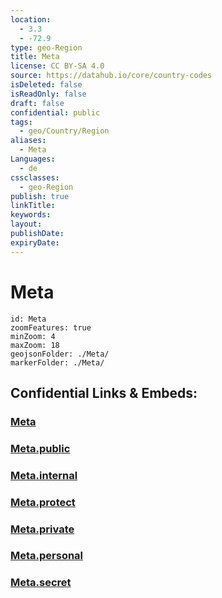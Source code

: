 ```yaml
---
location:
  - 3.3
  - -72.9
type: geo-Region
title: Meta
license: CC BY-SA 4.0
source: https://datahub.io/core/country-codes
isDeleted: false
isReadOnly: false
draft: false
confidential: public
tags:
  - geo/Country/Region
aliases:
  - Meta
Languages:
  - de
cssclasses:
  - geo-Region
publish: true
linkTitle:
keywords:
layout:
publishDate:
expiryDate:
---
```


# Meta

```leaflet
id: Meta
zoomFeatures: true 
minZoom: 4 
maxZoom: 18
geojsonFolder: ./Meta/
markerFolder: ./Meta/
```


## Confidential Links & Embeds: 

### [Meta](/_Standards/Earth/Continent/America~South/Colombia/departments~Colombia/Meta.md) 

### [Meta.public](/_public/Earth/Continent/America~South/Colombia/departments~Colombia/Meta.public.md) 

### [Meta.internal](/_internal/Earth/Continent/America~South/Colombia/departments~Colombia/Meta.internal.md) 

### [Meta.protect](/_protect/Earth/Continent/America~South/Colombia/departments~Colombia/Meta.protect.md) 

### [Meta.private](/_private/Earth/Continent/America~South/Colombia/departments~Colombia/Meta.private.md) 

### [Meta.personal](/_personal/Earth/Continent/America~South/Colombia/departments~Colombia/Meta.personal.md) 

### [Meta.secret](/_secret/Earth/Continent/America~South/Colombia/departments~Colombia/Meta.secret.md)

